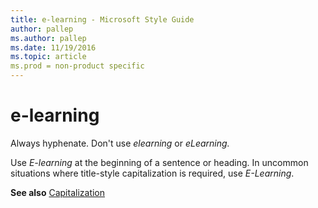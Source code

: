```yaml
---
title: e-learning - Microsoft Style Guide
author: pallep
ms.author: pallep
ms.date: 11/19/2016
ms.topic: article
ms.prod = non-product specific
---
```


# e-learning

Always hyphenate. Don't use *elearning* or *eLearning.*

Use *E-learning* at the beginning of a sentence or heading. In uncommon situations where title-style capitalization is required, use *E-Learning*.

**See also** [Capitalization](/style-guide/capitalization)
